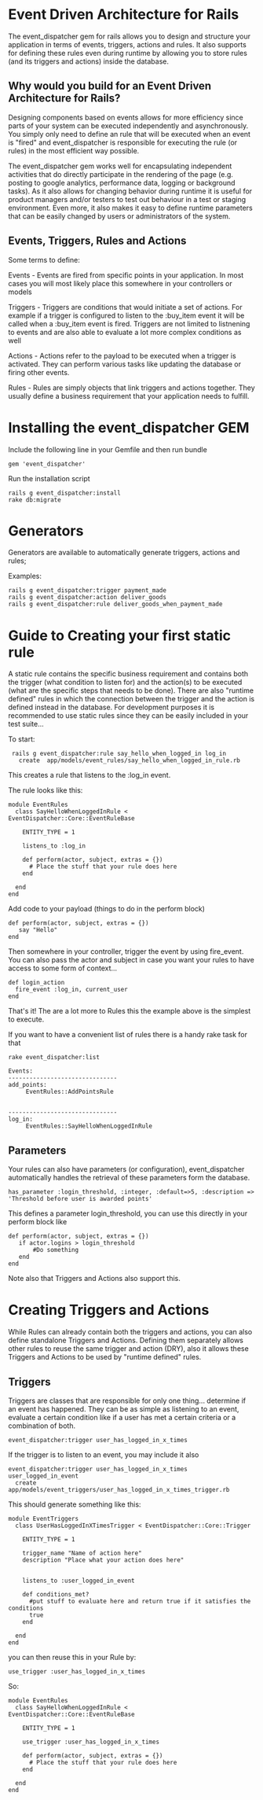 Event Driven Architecture for Rails
===================================

The event_dispatcher gem for rails allows you to design and structure your application in terms of events, triggers,
actions and rules. It also supports for defining these rules even during runtime by allowing you to store rules
(and its triggers and actions) inside the database.

Why would you build for an Event Driven Architecture for Rails?
-----------------------------------------------------

Designing components based on events allows for more efficiency since parts of your system can be executed independently
and asynchronously. You simply only need to define an rule that will be executed when an event is "fired" and
event_dispatcher is responsible for executing the rule (or rules) in the most efficient way possible.

The event_dispatcher gem works well for encapsulating independent activities that do directly participate in the rendering
of the page (e.g. posting to google analytics, performance data, logging or background tasks). As it also allows for
changing behavior during runtime it is useful for product managers and/or testers to test out behaviour in a test
or staging environment. Even more, it also makes it easy to define runtime parameters that can be easily changed by
users or administrators of the system.

Events, Triggers, Rules and Actions
-----------------------------------

Some terms to define:

Events - Events are fired from specific points in your application. In most cases you will most likely place this
  somewhere in your controllers or models

Triggers - Triggers are conditions that would initiate a set of actions. For example if a trigger is configured to
  listen to the :buy_item event it will be called when a :buy_item event is fired. Triggers are not limited to listnening
  to events and are also able to evaluate a lot more complex conditions as well

Actions - Actions refer to the payload to be executed when a trigger is activated. They can perform various tasks like
  updating the database or firing other events.

Rules - Rules are simply objects that link triggers and actions together. They usually define a business requirement that
  your application needs to fulfill.

Installing the event_dispatcher GEM
===================================

Include the following line in your Gemfile and then run bundle

````````````````````````````````````````````````````````````````````````````````````
gem 'event_dispatcher'
````````````````````````````````````````````````````````````````````````````````````

Run the installation script

````````````````````````````````````````````````````````````````````````````````````
rails g event_dispatcher:install
rake db:migrate
````````````````````````````````````````````````````````````````````````````````````

Generators
===============

Generators are available to automatically generate triggers, actions and rules;

Examples:

````````````````````````````````````````````````````````````````````````````````````
rails g event_dispatcher:trigger payment_made
rails g event_dispatcher:action deliver_goods
rails g event_dispatcher:rule deliver_goods_when_payment_made
````````````````````````````````````````````````````````````````````````````````````

Guide to Creating your first static rule
=================================

A static rule contains the specific business requirement and contains both the trigger
(what condition to listen for) and the action(s) to be executed (what are the
specific steps that needs to be done). There are also "runtime defined" rules in which
the connection between the trigger and the action is defined instead in the database. For development
purposes it is recommended to use static rules since they can be easily included in your
test suite...

To start:

````````````````````````````````````````````````````````````````````````````````````
 rails g event_dispatcher:rule say_hello_when_logged_in log_in
   create  app/models/event_rules/say_hello_when_logged_in_rule.rb
````````````````````````````````````````````````````````````````````````````````````

This creates a rule that listens to the :log_in event.

The rule looks like this:

````````````````````````````````````````````````````````````````````````````````````
module EventRules
  class SayHelloWhenLoggedInRule < EventDispatcher::Core::EventRuleBase

    ENTITY_TYPE = 1

    listens_to :log_in

    def perform(actor, subject, extras = {})
      # Place the stuff that your rule does here
    end

  end
end
````````````````````````````````````````````````````````````````````````````````````


Add code to your payload (things to do in the perform block)

````````````````````````````````````````````````````````````````````````````````````
def perform(actor, subject, extras = {})
   say "Hello"
end
````````````````````````````````````````````````````````````````````````````````````

Then somewhere in your controller, trigger the event by using fire_event. You can also pass
the actor and subject in case you want your rules to have access to some form of context...

````````````````````````````````````````````````````````````````````````````````````
def login_action
  fire_event :log_in, current_user
end
````````````````````````````````````````````````````````````````````````````````````

That's it! The are a lot more to Rules this the example above is the simplest to execute.

If you want to have a convenient list of rules there is a handy rake task for that

````````````````````````````````````````````````````````````````````````````````````
rake event_dispatcher:list

Events:
-------------------------------
add_points:
     EventRules::AddPointsRule


-------------------------------
log_in:
     EventRules::SayHelloWhenLoggedInRule
````````````````````````````````````````````````````````````````````````````````````

Parameters
----------

Your rules can also have parameters (or configuration), event_dispatcher automatically handles the retrieval of
these parameters form the database.

````````````````````````````````````````````````````````````````````````````````````````````````````````
has_parameter :login_threshold, :integer, :default=>5, :description => 'Threshold before user is awarded points'
````````````````````````````````````````````````````````````````````````````````````````````````````````

This defines a parameter login_threshold, you can use this directly in your perform block like

````````````````````````````````````````````````````````````````````````````````````
def perform(actor, subject, extras = {})
   if actor.logins > login_threshold
       #Do something
   end
end
````````````````````````````````````````````````````````````````````````````````````

Note also that Triggers and Actions also support this.

Creating Triggers and Actions
=================================

While Rules can already contain both the triggers and actions, you can also define standalone Triggers and Actions.
Defining them separately allows other rules to reuse the same trigger and action (DRY), also it allows these
Triggers and Actions to be used by "runtime defined" rules.

Triggers
--------

Triggers are classes that are responsible for only one thing... determine if an event has happened. They can be as simple
as listening to an event, evaluate a certain condition like if a user has met a certain criteria or a combination of both.


````````````````````````````````````````````````````````````````````````````````````
event_dispatcher:trigger user_has_logged_in_x_times
````````````````````````````````````````````````````````````````````````````````````

If the trigger is to listen to an event, you may include it also

````````````````````````````````````````````````````````````````````````````````````
event_dispatcher:trigger user_has_logged_in_x_times user_logged_in_event
  create  app/models/event_triggers/user_has_logged_in_x_times_trigger.rb
````````````````````````````````````````````````````````````````````````````````````

This should generate something like this:

````````````````````````````````````````````````````````````````````````````````````
module EventTriggers
  class UserHasLoggedInXTimesTrigger < EventDispatcher::Core::Trigger

    ENTITY_TYPE = 1

    trigger_name "Name of action here"
    description "Place what your action does here"


    listens_to :user_logged_in_event

    def conditions_met?
      #put stuff to evaluate here and return true if it satisfies the conditions
      true
    end

  end
end
````````````````````````````````````````````````````````````````````````````````````

you can then reuse this in your Rule by:

````````````````````````````````````````````````````````````````````````````````````
use_trigger :user_has_logged_in_x_times
````````````````````````````````````````````````````````````````````````````````````

So:

````````````````````````````````````````````````````````````````````````````````````
module EventRules
  class SayHelloWhenLoggedInRule < EventDispatcher::Core::EventRuleBase

    ENTITY_TYPE = 1

    use_trigger :user_has_logged_in_x_times

    def perform(actor, subject, extras = {})
      # Place the stuff that your rule does here
    end

  end
end
````````````````````````````````````````````````````````````````````````````````````

